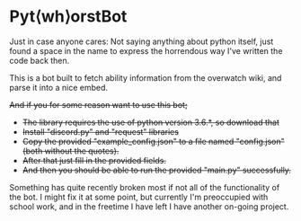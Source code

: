 # Pyt⟨wh⟩orstBot
Just in case anyone cares: Not saying anything about python itself, just found a space in the name to express the horrendous way I've written the code back then.

This is a bot built to fetch ability information from the overwatch wiki, and parse it into a nice embed.

~~And if you for some reason want to use this bot;~~

- ~~The library requires the use of python version 3.6.\*, so download that~~
- ~~Install "discord.py" and "request" libraries~~
- ~~Copy the provided "example_config.json" to a file named "config.json" (both without the quotes).~~
- ~~After that just fill in the provided fields.~~
- ~~And then you should be able to run the provided "main.py" successfully.~~

Something has quite recently broken most if not all of the functionality of the bot. I might fix it at some point, but currently I'm preoccupied with school work, and in the freetime I have left I have another on-going project.

